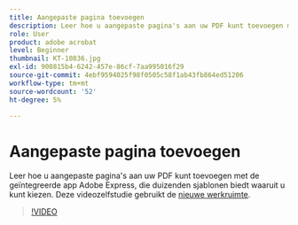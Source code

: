 ```yaml
---
title: Aangepaste pagina toevoegen
description: Leer hoe u aangepaste pagina's aan uw PDF kunt toevoegen met de geïntegreerde Adobe Express-app
role: User
product: adobe acrobat
level: Beginner
thumbnail: KT-10836.jpg
exl-id: 900815b4-6242-457e-86cf-7aa995016f29
source-git-commit: 4ebf9594025f98f0505c58f1ab43fb864ed51206
workflow-type: tm+mt
source-wordcount: '52'
ht-degree: 5%

---
```


# Aangepaste pagina toevoegen

Leer hoe u aangepaste pagina&#39;s aan uw PDF kunt toevoegen met de geïntegreerde app Adobe Express, die duizenden sjablonen biedt waaruit u kunt kiezen. Deze videozelfstudie gebruikt de [nieuwe werkruimte](new-workspace.md).

>[!VIDEO](https://video.tv.adobe.com/v/347331?quality=12&learn=on&hidetitle=true)
